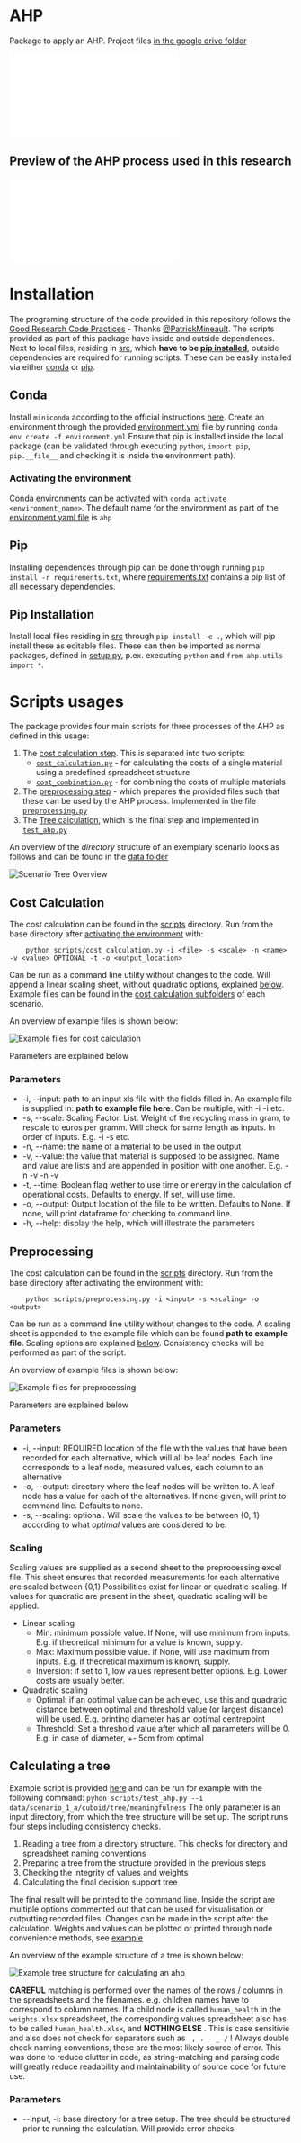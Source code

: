 # AHP

Package to apply an AHP. Project files [in the google drive folder](https://drive.google.com/drive/folders/17u5-oOsBx12wAZ7zGiRGsdAQbPqbG3Fh)

![Description of the image of the AHP structure](./docs/AHP_package_utilization.pdf)

## Preview of the AHP process used in this research
![Image of the AHP Process used in this research](./docs/AHP_structure.pdf)

# Installation
The programing structure of the code provided in this repository follows the [Good Research Code Practices](https://goodresearch.dev/) - Thanks [@PatrickMineault](https://github.com/patrickmineault/).
The scripts provided as part of this package have inside and outside dependences. Next to local files, residing in [src](./src/), which **have to be [pip installed](#pip-installation)**, outside dependencies are required for running scripts. These can be easily installed via either [conda](#conda) or [pip](#pip).   

## Conda
Install `miniconda` according to the official instructions [here](https://docs.conda.io/projects/miniconda/en/latest/).
Create an environment through the provided [environment.yml](./environment.yml) file by running `conda env create -f environment.yml`
Ensure that pip is installed inside the local package (can be validated through executing `python`, `import pip`, `pip.__file__` and checking it is inside the environment path).

### Activating the environment
Conda environments can be activated with `conda activate <environment_name>`. The default name for the environment as part of the [environment yaml file](./environment.yml) is `ahp`

## Pip
Installing dependences through pip can be done through running `pip install -r requirements.txt`, where [requirements.txt](./requirements.txt) contains a pip list of all necessary dependencies.

## Pip Installation
Install local files residing in [src](./src/) through `pip install -e .`, which will pip install these as editable files. These can then be imported as normal packages, defined in [setup.py](./setup.py), p.ex. executing `python` and `from ahp.utils import *`. 

# Scripts usages
The package provides four main scripts for three processes of the AHP as defined in this usage:
1. The [cost calculation step](#cost-calculation). This is separated into two scripts:
    * [`cost_calculation.py`](./scripts/cost_calculation.py) - for calculating the costs of a single material using a predefined spreadsheet structure 
    * [`cost_combination.py`](./scripts/cost_combination.py) - for combining the costs of multiple materials 
2. The [preprocessing step](#preprocessing) - which prepares the provided files such that these can be used by the AHP process. Implemented in the file [`preprocessing.py`](./scripts/preprocessing.py)
3. The [Tree calculation](#calculating-a-tree), which is the final step and implemented in [`test_ahp.py`](./scripts/test_ahp.py)

An overview of the _directory_ structure of an exemplary scenario looks as follows and can be found in the [data folder](./data/)

![Scenario Tree Overview](./docs/20240125_scenario_overview.png)

## Cost Calculation
The cost calculation can be found in the [scripts](./scripts/cost_calculation.py) directory.
Run from the base directory after [activating the environment](#activating-the-environment) with:
```
    python scripts/cost_calculation.py -i <file> -s <scale> -n <name> -v <value> OPTIONAL -t -o <output_location>
```
Can be run as a command line utility without changes to the code. Will append a linear scaling sheet, without quadratic options, explained [below](#scaling).
Example files can be found in the [cost calculation subfolders](./data/scenario_1_a/cuboid/cost_data/) of each scenario.

An overview of example files is shown below:

![Example files for cost calculation](./docs/20240125_cost.png)

Parameters are explained below

### Parameters

* -i, --input: path to an input xls file with the fields filled in. An example file is supplied in: **path to example file here**. Can be multiple, with -i <file1> -i <file2> etc. 
* -s, --scale: Scaling Factor. List. Weight of the recycling mass in gram, to rescale to euros per gramm. Will check for same length as inputs. In order of inputs. E.g. -i <file1> -s <scale1> etc. 
* -n, --name: the name of a material to be used in the output
* -v, --value: the value that material is supposed to be assigned. Name and value are lists and are appended in position with one another. E.g. -n <Material1> -v <Value1> -n <Material2> -v <Value2>
* -t, --time: Boolean flag wether to use time or energy in the calculation of operational costs. Defaults to energy. If set, will use time.
* -o, --output: Output location of the file to be written. Defaults to None. If none, will print dataframe for checking to command line.
* -h, --help: display the help, which will illustrate the parameters 

## Preprocessing
The cost calculation can be found in the [scripts](./scripts/preprocessing.py) directory.
Run from the base directory after activating the environment with:
```
    python scripts/preprocessing.py -i <input> -s <scaling> -o <output>
```
Can be run as a command line utility without changes to the code.
A scaling sheet is appended to the example file which can be found **path to example file**. Scaling options are explained [below](#scaling).
Consistency checks will be performed as part of the script.

An overview of example files is shown below:

![Example files for preprocessing](./docs/20240125_preprocessing.png)

Parameters are explained below

### Parameters

* -i, --input: REQUIRED location of the file with the values that have been recorded for each alternative, which will all be leaf nodes. Each line corresponds to a leaf node, measured values, each column to an alternative
* -o, --output: directory where the leaf nodes will be written to. A leaf node has a value for each of the alternatives. If none given, will print to command line. Defaults to none.
* -s, --scaling: optional. Will scale the values to be between {0, 1} according to what _optimal_ values are considered to be.

### Scaling
Scaling values are supplied as a second sheet to the preprocessing excel file. This sheet ensures that recorded measurements for each alternative are scaled between {0,1}
Possibilities exist for linear or quadratic scaling. If values for quadratic are present in the sheet, quadratic scaling will be applied.
* Linear scaling
    * Min: minimum possible value. If None, will use minimum from inputs. E.g. if theoretical minimum for a value is known, supply. 
    * Max: Maximum possible value. if None, will use maximum from inputs. E.g. if theoretical maximum is known, supply. 
    * Inversion: if set to 1, low values represent better options. E.g. Lower costs are usually better. 
* Quadratic scaling
    * Optimal: if an optimal value can be achieved, use this and quadratic distance between optimal and threshold value (or largest distance) will be used. E.g. printing diameter has an optimal centrepoint 
    * Threshold: Set a threshold value after which all parameters will be 0. E.g. in case of diameter, +- 5cm from optimal

## Calculating a tree
Example script is provided [here](./scripts/test_ahp.py) and can be run for example with the following command:
`pyhon scripts/test_ahp.py --i data/scenario_1_a/cuboid/tree/meaningfulness`
The only parameter is an input directory, from which the tree structure will be set up. The script runs four steps including consistency checks.

1. Reading a tree from a directory structure. This checks for directory and spreadsheet naming conventions 
2. Preparing a tree from the structure provided in the previous steps
3. Checking the integrity of values and weights
4. Calculating the final decision support tree

The final result will be printed to the command line. 
Inside the script are multiple options commented out that can be used for visualisation or outputting recorded files.
Changes can be made in the script after the calculation. Weights and values can be plotted or printed through node convenience methods, see [example](/src/ahp/ahp_functions.py#L409) 

An overview of the example structure of a tree is shown below:

![Example tree structure for calculating an ahp](./docs/20240125_tree.png)

**CAREFUL** matching is performed over the names of the rows / columns in the spreadsheets and the filenames. e.g. children names have to correspond to column names. If a child node is called `human_health` in the `weights.xlsx` spreadsheet, the corresponding values spreadsheet also has to be called `human_health.xlsx`, and **NOTHING ELSE** . This is case sensitivie and also does not check for separators such as ` , . - _ /` ! Always double check naming conventions, these are the most likely source of error.
This was done to reduce clutter in code, as string-matching and parsing code will greatly reduce readability and maintainability of source code for future use.

### Parameters

* --input, -i: base directory for a tree setup. The tree should be structured prior to running the calculation. Will provide error checks
